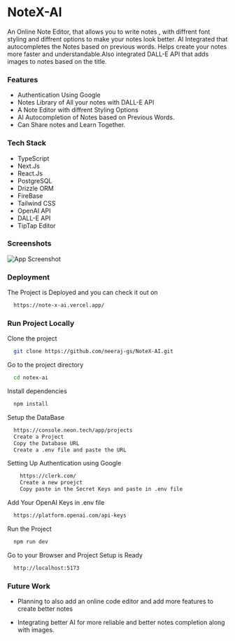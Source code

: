 
# NoteX-AI

An Online Note Editor, that allows you to write notes , with diffrent font styling and diffrent options to make your notes look better. AI Integrated that autocompletes the Notes based on previous words. Helps create your notes more faster and understandable.Also integrated DALL-E API that adds images to notes based on the title.




### Features

- Authentication Using Google
- Notes Library of All your notes with DALL-E API
- A Note Editor with diffrent Styling Options
- AI Autocompletion of Notes based on Previous Words.
- Can Share notes and Learn Together.


### Tech Stack

- TypeScript
- Next.Js
- React.Js 
- PostgreSQL
- Drizzle ORM
- FireBase
- Tailwind CSS
- OpenAI API 
- DALL-E API 
- TipTap Editor


### Screenshots

![App Screenshot]()


### Deployment

The Project is Deployed and you can check it out on

```bash
  https://note-x-ai.vercel.app/
```


### Run Project Locally

Clone the project

```bash
  git clone https://github.com/neeraj-gs/NoteX-AI.git
```

Go to the project directory

```bash
  cd notex-ai
```

Install dependencies

```bash
  npm install
```

Setup the DataBase

```bash
  https://console.neon.tech/app/projects
  Create a Project 
  Copy the Database URL
  Create a .env file and paste the URL 
```

Setting Up Authentication using Google
```bash
    https://clerk.com/
    Create a new proejct
    Copy paste in the Secret Keys and paste in .env file
```

Add Your OpenAI Keys in .env file 
```bash
  https://platform.openai.com/api-keys
```

Run the Project
```bash
  npm run dev
```

Go to your Browser and Project Setup is Ready
```bash
  http://localhost:5173
```
### Future Work

- Planning to also add an online code editor and add more features to create better notes

- Integrating better AI for more reliable and better notes completion along with images.
    

